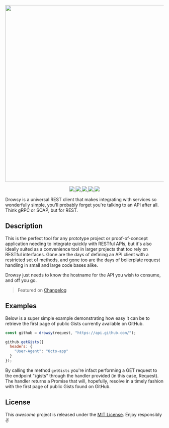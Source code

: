 <p align="center">
  <img src="https://cdn.jsdelivr.net/gh/chaffity/.github@master/assets/drowsy-logo.png" width="560px" />
</p>

<p align="center">
  <a href="https://www.npmjs.com/package/drowsy">
    <img src="https://img.shields.io/npm/v/drowsy.svg?style=flat-square" />
  </a>
  <a href="https://travis-ci.org/Chaffity/drowsy">
    <img src="https://img.shields.io/travis/Chaffity/drowsy/master.svg?style=flat-square" />
  </a>
  <a href="https://codecov.io/gh/Chaffity/drowsy">
    <img src="https://img.shields.io/codecov/c/github/Chaffity/drowsy.svg?style=flat-square" />
  </a>
  <a href="https://lgtm.com/projects/g/Chaffity/drowsy">
    <img src="https://img.shields.io/lgtm/grade/javascript/github/Chaffity/drowsy.svg?style=flat-square" />
  </a>
  <a href="#">
    <img src="https://img.shields.io/depfu/Chaffity/drowsy.svg?style=flat-square" />
  </a>
</p>

Drowsy is a universal REST client that makes integrating with services so wonderfully simple, you'll probably forget
you're talking to an API after all. Think gRPC or SOAP, but for REST.

## Description

This is the perfect tool for any prototype project or proof-of-concept application needing to integrate quickly with
RESTful APIs, but it's also ideally suited as a convenience tool in larger projects that too rely on RESTful interfaces.
Gone are the days of defining an API client with a restricted set of methods, and gone too are the days of boilerplate
request handling in small and large code bases alike.

Drowsy just needs to know the hostname for the API you wish to consume, and off you go.

> Featured on [Changelog](https://changelog.com/news/drowsy-the-laziest-rest-client-youll-ever-see-wwn0)

## Examples

Below is a super simple example demonstrating how easy it can be to retrieve the first page of public Gists currently
available on GitHub.

```javascript
const github = drowsy(request, "https://api.github.com/");

github.getGists({
  headers: {
    "User-Agent": "Octo-app"
  }
});
```

By calling the method `getGists` you're infact performing a GET request to the endpoint "/gists" through the handler
provided (in this case, Request). The handler returns a Promise that will, hopefully, resolve in a timely fashion with
the first page of public Gists found on GitHub.

## License

This _awesome_ project is released under the [MIT License](./LICENSE). Enjoy responsibly ✌️
